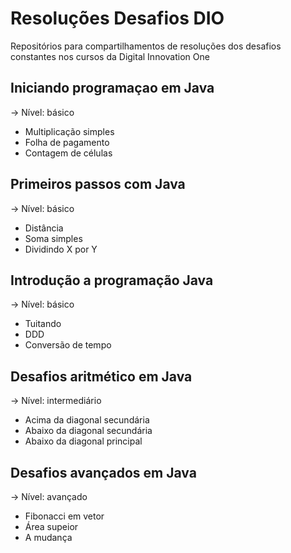 # Resoluções Desafios DIO

Repositórios para compartilhamentos de resoluções dos desafios constantes nos cursos da Digital Innovation One

## Iniciando programaçao em Java
→ Nível: básico

* Multiplicação simples
* Folha de pagamento
* Contagem de células

## Primeiros passos com Java
→ Nível: básico

* Distância
* Soma simples
* Dividindo X por Y

## Introdução a programação Java
→ Nível: básico

* Tuitando
* DDD 
* Conversão de tempo

## Desafios aritmético em Java
→ Nível: intermediário

* Acima da diagonal secundária
* Abaixo da diagonal secundária
* Abaixo da diagonal principal

## Desafios avançados em Java
→ Nível: avançado

* Fibonacci em vetor
* Área supeior
* A mudança